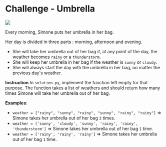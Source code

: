 # Challenge - Umbrella

![](https://images.unsplash.com/photo-1457131760772-7017c6180f05?ixlib=rb-1.2.1&ixid=eyJhcHBfaWQiOjEyMDd9&auto=format&fit=crop&w=1036&q=80)

Every morning, Simone puts her umbrella in her bag.

Her day is divided in three parts : morning, afternoon and evening.
- She will take her umbrella out of her bag if, at any point of the day, the weather becomes `rainy` or a `thunderstorm`.
- She will keep her umbrella in her bag if the weather is `sunny` or `cloudy`.
- She will always start the day with the umbrella in her bag, no matter the previous day's weather.

**Instruction**
In `solution.py`, implement the function left empty for that purpose.
The function takes a list of weathers and should return how many times Simone will take her umbrella out of her bag.


**Examples**:
- `weather = ["rainy", "sunny", "rainy", "sunny", "rainy", "rainy"]` => Simone takes her umbrella out of her bag `3` times.
- `weather = ['sunny', 'cloudy', 'sunny', 'rainy', 'rainy', 'thunderstorm']` => Simone takes her umbrella out of her bag `1` time.
- `weather = ['rainy', 'rainy', 'rainy']` => Simone takes her umbrella out of her bag `1` time.
